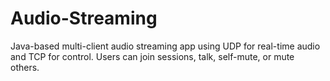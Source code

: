 # Audio-Streaming
Java-based multi-client audio streaming app using UDP for real-time audio and TCP for control. Users can join sessions, talk, self-mute, or mute others.
